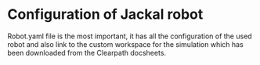 # Configuration of Jackal robot

Robot.yaml file is the most important, it has all the configuration of the used robot and also link to the custom workspace for the simulation which has been downloaded from the Clearpath docsheets.

